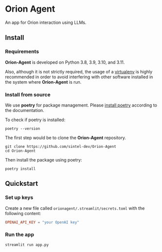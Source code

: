 # Orion Agent

An app for Orion interaction using LLMs.

## Install

### Requirements
**Orion-Agent** is developed on Python 3.8, 3.9, 3.10, and 3.11.

Also, although it is not strictly required, the usage of a [virtualenv](https://virtualenv.pypa.io/en/latest/) is highly recommended in order to avoid interfering with other software installed in the system where **Orion-Agent** is run.

### Install from source
We use **poetry** for package management. Please [install poetry](https://python-poetry.org/docs/#installation) according to the documentation.

To check if poetry is installed:
```
poetry --version
```
The first step would be to clone the **Orion-Agent** repository. 
```
git clone https://github.com/sintel-dev/Orion-Agent
cd Orion-Agent
```

Then install the package using poetry:
```
poetry install
```

## Quickstart

### Set up keys

Create a new file called `orionagent/.streamlit/secrets.toml` with the following content:

```toml
OPENAI_API_KEY = "your OpenAI key"
```

### Run the app

```bash
streamlit run app.py
```